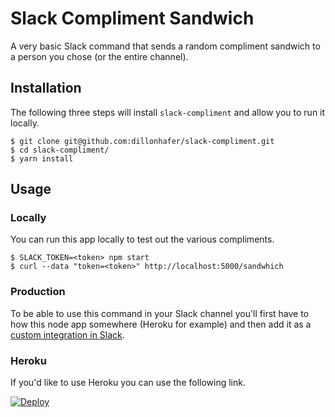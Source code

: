 # Slack Compliment Sandwich

A very basic Slack command that sends a random compliment sandwich to a person you chose
(or the entire channel).

## Installation

The following three steps will install `slack-compliment` and allow you to run
it locally.

```
$ git clone git@github.com:dillonhafer/slack-compliment.git
$ cd slack-compliment/
$ yarn install
```

## Usage

### Locally

You can run this app locally to test out the various compliments.

```
$ SLACK_TOKEN=<token> npm start
$ curl --data "token=<token>" http://localhost:5000/sandwhich
```

### Production

To be able to use this command in your Slack channel you'll first have to how
this node app somewhere (Heroku for example) and then add it as a [custom
integration in Slack](https://api.slack.com/slash-commands).

### Heroku

If you'd like to use Heroku you can use the following link.

[![Deploy](https://www.herokucdn.com/deploy/button.svg)](https://heroku.com/deploy?template=https://github.com/dillonhafer/slack-compliment/tree/master)

